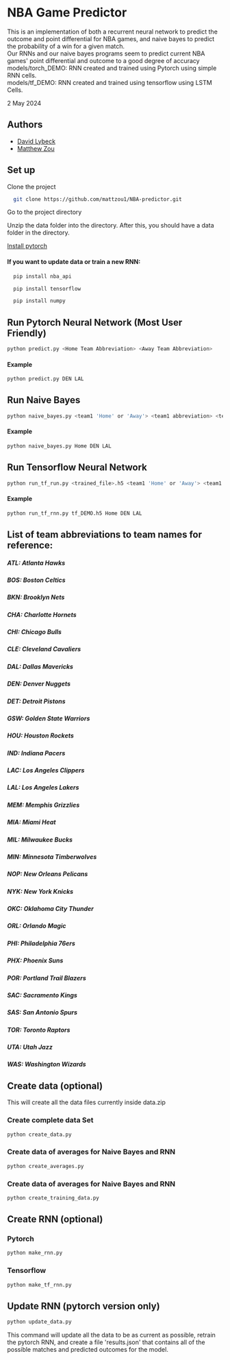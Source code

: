 
# NBA Game Predictor

This is an implementation of both a recurrent neural network to predict the outcome and point differential for NBA games, and naive bayes to predict the probability of a win for a given match.    
Our RNNs and our naive bayes programs seem to predict current NBA games' point differential and outcome to a good degree of accuracy     
models/torch_DEMO: RNN created and trained using Pytorch using simple RNN cells.  
models/tf_DEMO: RNN created and trained using tensorflow using LSTM Cells.  

2 May 2024


## Authors

- [David Lybeck](https://github.com/Dlybeck)
- [Matthew Zou](https://github.com/mattzou1)


## Set up

Clone the project

```bash
  git clone https://github.com/mattzou1/NBA-predictor.git
```

Go to the project directory

Unzip the data folder into the directory. After this, you should have a data folder in the directory.


[Install pytorch](https://pytorch.org/get-started/locally/)
#### If you want to update data or train a new RNN:

```bash
  pip install nba_api
```

```bash
  pip install tensorflow
```

```bash
  pip install numpy
```


## Run Pytorch Neural Network (Most User Friendly)
```bash
python predict.py <Home Team Abbreviation> <Away Team Abbreviation>
```

#### Example
```bash
python predict.py DEN LAL
```


## Run Naive Bayes
```bash
python naive_bayes.py <team1 'Home' or 'Away'> <team1 abbreviation> <team2 abbreviation>"
```
#### Example
```bash
python naive_bayes.py Home DEN LAL
```


## Run Tensorflow Neural Network
```bash
python run_tf_run.py <trained_file>.h5 <team1 'Home' or 'Away'> <team1 abbreviation> <team2 abbreviation>
```
#### Example
```bash
python run_tf_rnn.py tf_DEMO.h5 Home DEN LAL
```


## List of team abbreviations to team names for reference:
##### ATL:   Atlanta Hawks
##### BOS:   Boston Celtics
##### BKN:   Brooklyn Nets
##### CHA:   Charlotte Hornets
##### CHI:   Chicago Bulls
##### CLE:   Cleveland Cavaliers
##### DAL:   Dallas Mavericks
##### DEN:   Denver Nuggets
##### DET:   Detroit Pistons
##### GSW:   Golden State Warriors
##### HOU:   Houston Rockets
##### IND:   Indiana Pacers
##### LAC:   Los Angeles Clippers
##### LAL:   Los Angeles Lakers
##### MEM:   Memphis Grizzlies
##### MIA:   Miami Heat
##### MIL:   Milwaukee Bucks
##### MIN:   Minnesota Timberwolves
##### NOP:   New Orleans Pelicans
##### NYK:   New York Knicks
##### OKC:   Oklahoma City Thunder
##### ORL:   Orlando Magic
##### PHI:   Philadelphia 76ers
##### PHX:   Phoenix Suns
##### POR:   Portland Trail Blazers
##### SAC:   Sacramento Kings
##### SAS:   San Antonio Spurs
##### TOR:   Toronto Raptors
##### UTA:   Utah Jazz
##### WAS:   Washington Wizards

## Create data (optional)
This will create all the data files currently inside data.zip

### Create complete data Set

```bash
python create_data.py
```

### Create data of averages for Naive Bayes and RNN

```bash
python create_averages.py
```

### Create data of averages for Naive Bayes and RNN

```bash
python create_training_data.py
```


## Create RNN (optional)

### Pytorch
```bash
python make_rnn.py
```

### Tensorflow
```bash
python make_tf_rnn.py
```

## Update RNN (pytorch version only)
```bash
python update_data.py
```

This command will update all the data to be as current as possible, retrain the pytorch RNN, and create a file 'results.json' that contains all of the possible matches and predicted outcomes for the model.
